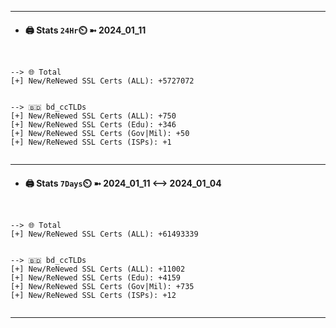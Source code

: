 

---
- #### 🖨️ **Stats** `24Hr`⏲️ ➼ 2024_01_11
```console


--> 🌐 Total
[+] New/ReNewed SSL Certs (ALL): +5727072


--> 🇧🇩 bd_ccTLDs
[+] New/ReNewed SSL Certs (ALL): +750
[+] New/ReNewed SSL Certs (Edu): +346
[+] New/ReNewed SSL Certs (Gov|Mil): +50
[+] New/ReNewed SSL Certs (ISPs): +1


```

---
- #### 🖨️ **Stats** `7Days`⏲️ ➼ 2024_01_11 <--> 2024_01_04
```console


--> 🌐 Total
[+] New/ReNewed SSL Certs (ALL): +61493339


--> 🇧🇩 bd_ccTLDs
[+] New/ReNewed SSL Certs (ALL): +11002
[+] New/ReNewed SSL Certs (Edu): +4159
[+] New/ReNewed SSL Certs (Gov|Mil): +735
[+] New/ReNewed SSL Certs (ISPs): +12


```

---

